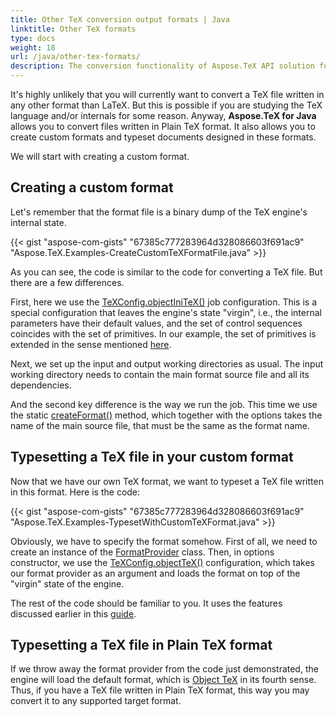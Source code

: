 ```yaml
---
title: Other TeX conversion output formats | Java
linktitle: Other TeX formats
type: docs
weight: 18
url: /java/other-tex-formats/
description: The conversion functionality of Aspose.TeX API solution for Java allows converting LaTeX files and your own custom TeX files. Here are some code examples.
---
```


It's highly unlikely that you will currently want to convert a TeX file written in any other format than LaTeX. But this is possible if you are studying the TeX language and/or internals for some reason. Anyway, **Aspose.TeX for Java** allows you to convert files written in Plain TeX format. It also allows you to create custom formats and typeset documents designed in these formats.

We will start with creating a custom format.

## **Creating a custom format**

Let's remember that the format file is a binary dump of the TeX engine's internal state.

{{< gist "aspose-com-gists" "67385c777283964d328086603f691ac9" "Aspose.TeX.Examples-CreateCustomTeXFormatFile.java" >}}

As you can see, the code is similar to the code for converting a TeX file. But there are a few differences.

First, here we use the [TeXConfig.objectIniTeX()](https://reference.aspose.com/tex/java/com.aspose.tex/TeXConfig#objectIniTeX--) job configuration. This is a special configuration that leaves the engine's state "virgin", i.e., the internal parameters have their default values, and the set of control sequences coincides with the set of primitives. In our example, the set of primitives is extended in the sense mentioned [here](/tex/net/aspose-tex-and-object-tex/#object-tex).

Next, we set up the input and output working directories as usual. The input working directory needs to contain the main format source file and all its dependencies.

And the second key difference is the way we run the job. This time we use the static [createFormat()](https://reference.aspose.com/tex/java/com.aspose.tex/TeXJob#createFormat-java.lang.String-com.aspose.tex.TeXOptions-) method, which together with the options takes the name of the main source file, that must be the same as the format name.

## **Typesetting a TeX file in your custom format**

Now that we have our own TeX format, we want to typeset a TeX file written in this format. Here is the code:

{{< gist "aspose-com-gists" "67385c777283964d328086603f691ac9" "Aspose.TeX.Examples-TypesetWithCustomTeXFormat.java" >}}

Obviously, we have to specify the format somehow. First of all, we need to create an instance of the [FormatProvider](https://reference.aspose.com/tex/java/com.aspose.tex/FormatProvider) class. Then, in options constructor, we use the [TeXConfig.objectTeX()](https://reference.aspose.com/tex/java/com.aspose.tex/TeXConfig#objectTeX--) configuration, which takes our format provider as an argument and loads the format on top of the "virgin" state of the engine.

The rest of the code should be familiar to you. It uses the features discussed earlier in this [guide](/tex/java/conversion/).

## **Typesetting a TeX file in Plain TeX format**

If we throw away the format provider from the code just demonstrated, the engine will load the default format, which is [Object TeX](/tex/net/aspose-tex-and-object-tex/) in its fourth sense. Thus, if you have a TeX file written in Plain TeX format, this way you may convert it to any supported target format.